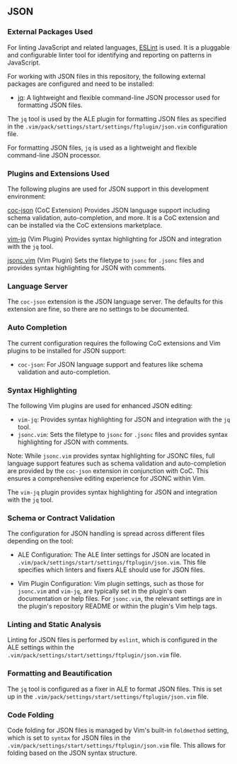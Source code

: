 ## JSON

### External Packages Used

For linting JavaScript and related languages, [ESLint](https://eslint.org/) is used. It is a pluggable and configurable linter tool for identifying and reporting on patterns in JavaScript.

For working with JSON files in this repository, the following external
packages are configured and need to be installed:

* [jq](https://stedolan.github.io/jq/): A lightweight and flexible command-line JSON processor used for formatting JSON files.

The `jq` tool is used by the ALE plugin for formatting JSON files as specified in the
`.vim/pack/settings/start/settings/ftplugin/json.vim` configuration file.

For formatting JSON files, `jq` is used as a lightweight and flexible
command-line JSON processor.

### Plugins and Extensions Used

The following plugins are used for JSON support in this development environment:

[coc-json](https://github.com/neoclide/coc-json) (CoC Extension) Provides JSON
language support including schema validation, auto-completion, and more. It is
a CoC extension and can be installed via the CoC extensions marketplace.

[vim-jq](https://github.com/vito-c/jq.vim) (Vim Plugin) Provides syntax
highlighting for JSON and integration with the `jq` tool.

[jsonc.vim](https://github.com/neoclide/jsonc.vim) (Vim Plugin) Sets the
filetype to `jsonc` for `.jsonc` files and provides syntax highlighting for
JSON with comments.

### Language Server

The `coc-json` extension is the JSON language server. The defaults for this
extension are fine, so there are no settings to be documented.

### Auto Completion

The current configuration requires the following CoC extensions and Vim
plugins to be installed for JSON support:

* `coc-json`: For JSON language support and features like schema validation
    and auto-completion.

### Syntax Highlighting

The following Vim plugins are used for enhanced JSON editing:

* `vim-jq`: Provides syntax highlighting for JSON and integration with the
    `jq` tool.
* `jsonc.vim`: Sets the filetype to `jsonc` for `.jsonc` files and provides
    syntax highlighting for JSON with comments.

Note: While `jsonc.vim` provides syntax highlighting for JSONC files, full
language support features such as schema validation and auto-completion are
provided by the `coc-json` extension in conjunction with CoC. This ensures
a comprehensive editing experience for JSONC within Vim.

The `vim-jq` plugin provides syntax highlighting for JSON and integration with
the `jq` tool.

### Schema or Contract Validation

The configuration for JSON handling is spread across different files depending
on the tool:

* ALE Configuration: The ALE linter settings for JSON are located in
    `.vim/pack/settings/start/settings/ftplugin/json.vim`. This file specifies
    which linters and fixers ALE should use for JSON files.

* Vim Plugin Configuration: Vim plugin settings, such as those for
    `jsonc.vim` and `vim-jq`, are typically set in the plugin's own
    documentation or help files. For `jsonc.vim`, the relevant settings are in
    the plugin's repository README or within the plugin's Vim help tags.

### Linting and Static Analysis

Linting for JSON files is performed by `eslint`, which is configured in the
ALE settings within the `.vim/pack/settings/start/settings/ftplugin/json.vim`
file.

### Formatting and Beautification

The `jq` tool is configured as a fixer in ALE to format JSON files. This is
set up in the `.vim/pack/settings/start/settings/ftplugin/json.vim` file.

### Code Folding

Code folding for JSON files is managed by Vim's built-in `foldmethod` setting,
which is set to `syntax` for JSON files in the
`.vim/pack/settings/start/settings/ftplugin/json.vim` file. This allows for
folding based on the JSON syntax structure.
